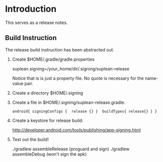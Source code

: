 Introduction
=============
This serves as a release notes.

Build Instruction
-----------------
The release build instruction has been abstracted out.


1. Create $HOME/.gradle/gradle.properties

    suplean.signing=/your_home/dir/.signing/suplean-release

	Notice that is is just a property file.  No quote is necessary for the name-value pair.

2. Create a directory $HOME/.signing

3. Create a file in $HOME/.signing/suplean-release.gradle.

	`android{
		signingConfigs { 
			release {}
		} 
		buildTypes{
			release{}
		}
	}`


4. Create a keystore for release build:

    http://developer.android.com/tools/publishing/app-signing.html

5. Test out the build!

	./gradlew assembleRelease (proguard and sign)
	./gradlew assembleDebug (won't sign the apk)
